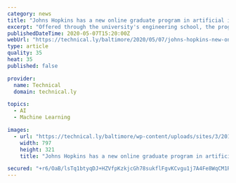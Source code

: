 ```yaml
---
category: news
title: "Johns Hopkins has a new online graduate program in artificial intelligence"
excerpt: "Offered through the university's engineering school, the program is bringing new courses and instructors who are building and deploying AI."
publishedDateTime: 2020-05-07T15:20:00Z
webUrl: "https://technical.ly/baltimore/2020/05/07/johns-hopkins-new-online-graduate-program-artificial-intelligence/"
type: article
quality: 35
heat: 35
published: false

provider:
  name: Technical
  domain: technical.ly

topics:
  - AI
  - Machine Learning

images:
  - url: "https://technical.ly/baltimore/wp-content/uploads/sites/3/2011/09/Johns-Hopkins-University.jpg"
    width: 797
    height: 321
    title: "Johns Hopkins has a new online graduate program in artificial intelligence"

secured: "+r6/OaB/lsTq1btyqDJ+HZVfpKzkjcGh78sukflFgvKCvgu1j7A4Fe8WqCM1Rx6M0qoq3G86WxCy2cbVC4Z8CGGUA1gdGAc0t9819kxMEmt43JcO/onYMb0nZzmV5ZZ6niDRXb3xiQZEA0vCBQXWVU8CExJ28hlmfPnX6JosQfovBYAtvqsBTCbH74/W3H+sLoYxMgbqoJwpzHS78dXDut2PqSKStCgPfdM4/m8+9Q9lM5jM/pc5RGTNC9VqjZdoJqzX2UJUKpkuBj6s7qKfG7CqdUjUOMZm5Q+1/LE15zbMBooDwc5U097VXp2d4fGwLe0VFjvRcOjOPhk2afqhB2lqsfz765f27ZwIFh2QDBSH2TLwr5EUBnsPq6cOn8dKgeBoMXueoe/D6GulbE1rpq0nSmpMXLoz/g4tD1bIbO+T4eIUJaXPFqS/1xoIwd28lNpf5ltdEQF4SdL7DLcmTasvJ2rYkdmVuznRr+D3J7Q=;ZqYCJ3iJH9RmxtybwoaOow=="
---
```


